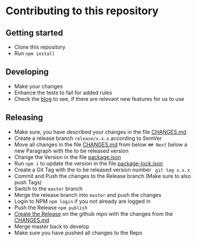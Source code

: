 # Contributing to this repository

## Getting started

* Clone this repository
* Run `npm install`

## Developing

* Make your changes
* Enhance the tests to fail for added rules
* Check the [blog](https://eslint.org/blog/) to see, if there are relevant new features for us to use

## Releasing

* Make sure, you have described your changes in the file [CHANGES.md](CHANGES.md)
* Create a release branch `release/x.x.x` according to SemVer
* Move all changes in the file [CHANGES.md](CHANGES.md) from below `## Next` below a new Paragraph with the 
  to be released version
* Change the Version in the file [package.json](package.json)
* Run `npm i` to update the version in the file [package-lock.json](package-lock.json)
* Create a Git Tag with the to be released version number ` git tag x.x.x`
* Commit and Push the changes to the Release branch (Make sure to also push Tags)
* Switch to the `master` branch
* Merge the release branch into `master` and push the changes
* Login to NPM `npm login` if you not already are logged in
* Push the Release `npm publish`
* [Create the Release](https://github.com/valantic/eslint-config-valantic/releases/new) on the github repo  with the 
  changes from the [CHANGES.md](CHANGES.md)
* Merge master back to develop
* Make sure you have pushed all changes to the Repo
